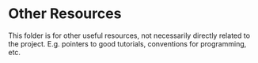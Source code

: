 # Other Resources

This folder is for other useful resources, not necessarily directly related to the project. E.g. pointers to good tutorials, conventions for programming, etc.
